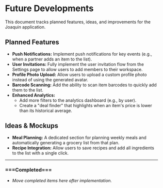 # Future Developments

This document tracks planned features, ideas, and improvements for the Joaquin application.

## Planned Features

- **Push Notifications:** Implement push notifications for key events (e.g., when a partner adds an item to the list).
- **User Invitations:** Fully implement the user invitation flow from the Settings page to allow users to add members to their workspace.
- **Profile Photo Upload:** Allow users to upload a custom profile photo instead of using the generated avatar.
- **Barcode Scanning:** Add the ability to scan item barcodes to quickly add them to the list.
- **Enhanced Analytics:**
    - Add more filters to the analytics dashboard (e.g., by user).
    - Create a "deal finder" that highlights when an item's price is lower than its historical average.

## Ideas & Mockups

- **Meal Planning:** A dedicated section for planning weekly meals and automatically generating a grocery list from that plan.
- **Recipe Integration:** Allow users to save recipes and add all ingredients to the list with a single click.

---

### ===Completed===

- *Move completed items here after implementation.*
